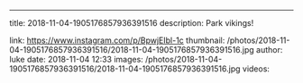 ---
title: 2018-11-04-1905176857936391516
description: Park vikings!

link: https://www.instagram.com/p/BpwjEIbl-1c
thumbnail: /photos/2018-11-04-1905176857936391516/2018-11-04-1905176857936391516.jpg
author: luke
date: 2018-11-04 12:33
images: /photos/2018-11-04-1905176857936391516/2018-11-04-1905176857936391516.jpg
videos: 
